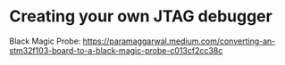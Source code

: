 # Creating your own JTAG debugger

Black Magic Probe:
https://paramaggarwal.medium.com/converting-an-stm32f103-board-to-a-black-magic-probe-c013cf2cc38c